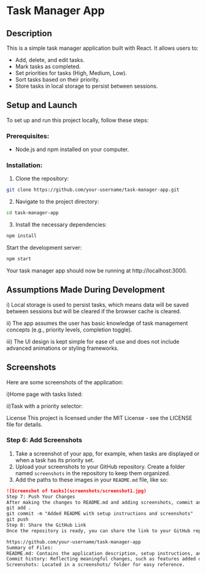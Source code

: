 # Task Manager App

## Description
This is a simple task manager application built with React. It allows users to:
- Add, delete, and edit tasks.
- Mark tasks as completed.
- Set priorities for tasks (High, Medium, Low).
- Sort tasks based on their priority.
- Store tasks in local storage to persist between sessions.

## Setup and Launch

To set up and run this project locally, follow these steps:

### Prerequisites:
- Node.js and npm installed on your computer.

### Installation:

1. Clone the repository:

```bash
git clone https://github.com/your-username/task-manager-app.git
```

2. Navigate to the project directory:
```bash
cd task-manager-app
```
3. Install the necessary dependencies:
```bash
npm install
```
Start the development server:
```bash
npm start
```
Your task manager app should now be running at http://localhost:3000.

## Assumptions Made During Development
i) Local storage is used to persist tasks, which means data will be saved between sessions but will be cleared if the browser cache is cleared.

ii) The app assumes the user has basic knowledge of task management concepts (e.g., priority levels, completion toggle).

iii) The UI design is kept simple for ease of use and does not include advanced animations or styling frameworks.

## Screenshots
Here are some screenshots of the application:

i)Home page with tasks listed:

ii)Task with a priority selector:

License
This project is licensed under the MIT License - see the LICENSE file for details.


### Step 6: **Add Screenshots**
1. Take a screenshot of your app, for example, when tasks are displayed or when a task has its priority set.
2. Upload your screenshots to your GitHub repository. Create a folder named `screenshots` in the repository to keep them organized.
3. Add the paths to these images in your `README.md` file, like so:

```markdown
![Screenshot of tasks](screenshots/screenshot1.jpg)
Step 7: Push Your Changes
After making the changes to README.md and adding screenshots, commit and push the changes:
git add .
git commit -m "Added README with setup instructions and screenshots"
git push
Step 8: Share the GitHub Link
Once the repository is ready, you can share the link to your GitHub repository. It should look something like this:

https://github.com/your-username/task-manager-app
Summary of Files:
README.md: Contains the application description, setup instructions, and screenshots.
Commit history: Reflecting meaningful changes, such as features added or bugs fixed.
Screenshots: Located in a screenshots/ folder for easy reference.